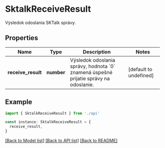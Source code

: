 # SktalkReceiveResult

Výsledok odoslania SKTalk správy.

## Properties

| Name               | Type       | Description                                                                                    | Notes                  |
| ------------------ | ---------- | ---------------------------------------------------------------------------------------------- | ---------------------- |
| **receive_result** | **number** | Výsledok odoslania správy, hodnota &#x60;0&#x60; znamená úspešné prijatie správy na odoslanie. | [default to undefined] |

## Example

```typescript
import { SktalkReceiveResult } from './api'

const instance: SktalkReceiveResult = {
  receive_result,
}
```

[[Back to Model list]](../README.md#documentation-for-models) [[Back to API list]](../README.md#documentation-for-api-endpoints) [[Back to README]](../README.md)
